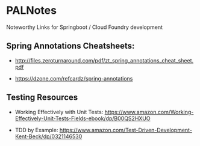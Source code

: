# PALNotes
Noteworthy Links for Springboot / Cloud Foundry development

## Spring Annotations Cheatsheets:

* http://files.zeroturnaround.com/pdf/zt_spring_annotations_cheat_sheet.pdf

* https://dzone.com/refcardz/spring-annotations

## Testing Resources
* Working Effectively with Unit Tests: https://www.amazon.com/Working-Effectively-Unit-Tests-Fields-ebook/dp/B00QS2HXUO

* TDD by Example: https://www.amazon.com/Test-Driven-Development-Kent-Beck/dp/0321146530
